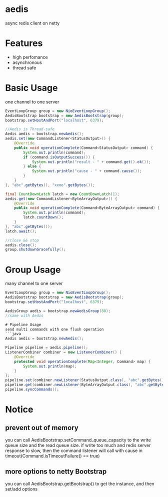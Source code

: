 # aedis
async redis client on netty

# Features
- high perfomance
- asynchronous
- thread safe

# Basic Usage
one channel to one server
```java
EventLoopGroup group = new NioEventLoopGroup();
AedisBootstrap bootstrap = new AedisBootstrap(group);
bootstrap.setHostAndPort("localhost", 6379);

//Aedis is Thread-safe
Aedis aedis = bootstrap.newAedis();
aedis.set(new CommandListener<StatusOutput>() {
    @Override
    public void operationComplete(Command<StatusOutput> command) {
        System.out.println(command);
        if (command.isOutputSuccess()) {
            System.out.println("result - " + command.get().ok());
        } else {
            System.out.println("cause - " + command.cause());
        }
    }
}, "abc".getBytes(), "xxoo".getBytes());

final CountDownLatch latch = new CountDownLatch(1);
aedis.get(new CommandListener<ByteArrayOutput>() {
    @Override
    public void operationComplete(Command<ByteArrayOutput> command) {
        System.out.println(command);
        latch.countDown();
    }
}, "abc".getBytes());
latch.await();

//close && stop
aedis.close();
group.shutdownGracefully();
```

# Group Usage
many channel to one server
```java
EventLoopGroup group = new NioEventLoopGroup();
AedisBootstrap bootstrap = new AedisBootstrap(group);
bootstrap.setHostAndPort("localhost", 6379);

AedisGroup aedis = bootstrap.newAedisGroup(80);
//same with Aedis

# Pipeline Usage
send multi commands with one flush operation
```java
Aedis aedis = bootstrap.newAedis();

Pipeline pipeline = aedis.pipeline();
ListenerCombiner combiner = new ListenerCombiner() {
    @Override
    protected void operationComplete(Map<Integer, Command> map) {
        System.out.println(map);
    }
};
pipeline.set(combiner.newListener(StatusOutput.class), "abc".getBytes(), "xxoo".getBytes());
pipeline.get(combiner.newListener(ByteArrayOutput.class), "abc".getBytes());
pipeline.syncCommands();
```

# Notice

## prevent out of memory
you can call AedisBootstrap.setCommand_queue_capacity to the write queue size
and the read queue size. if write too much and redis server response to slow,
then the command listener will call with cause in timeout(Command.isTimeoutFailure() == true)

## more options to netty Bootstrap
you can call AedisBootstrap.getBootstrap() to get the instance, and then set/add options
